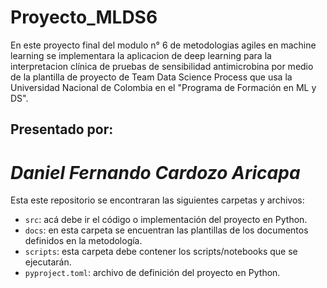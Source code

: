 # Proyecto_MLDS6

En este proyecto final del modulo n° 6 de metodologias agiles en machine learning se implementara la aplicacion de deep learning para la interpretacion clínica de pruebas de sensibilidad antimicrobina por medio de la plantilla de proyecto de Team Data Science Process que usa la Universidad Nacional de Colombia en el "Programa de Formación en ML y DS". 

## Presentado por:
# *Daniel Fernando Cardozo Aricapa*

Esta este repositorio se encontraran las siguientes carpetas y archivos:

* `src`: acá debe ir el código o implementación del proyecto en Python.
* `docs`: en esta carpeta se encuentran las plantillas de los documentos definidos en la metodología.
* `scripts`: esta carpeta debe contener los scripts/notebooks que se ejecutarán.
* `pyproject.toml`: archivo de definición del proyecto en Python.
